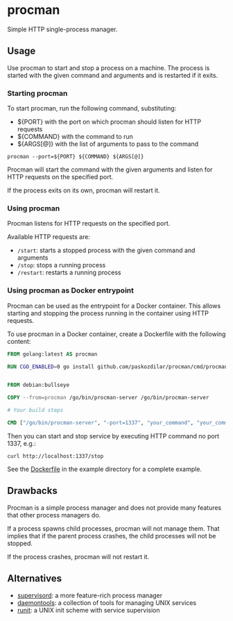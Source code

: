 # procman

Simple HTTP single-process manager.

## Usage

Use procman to start and stop a process on a machine. The process is started
with the given command and arguments and is restarted if it exits.

### Starting procman

To start procman, run the following command, substituting:
- ${PORT} with the port on which procman should listen for HTTP requests
- ${COMMAND} with the command to run
- ${ARGS[@]} with the list of arguments to pass to the command

```shell
procman --port=${PORT} ${COMMAND} ${ARGS[@]}
```

Procman will start the command with the given arguments and listen for HTTP
requests on the specified port.

If the process exits on its own, procman will restart it.

### Using procman

Procman listens for HTTP requests on the specified port.

Available HTTP requests are:
- `/start`: starts a stopped process with the given command and arguments
- `/stop`: stops a running process
- `/restart`: restarts a running process

### Using procman as Docker entrypoint

Procman can be used as the entrypoint for a Docker container. This allows
starting and stopping the process running in the container using HTTP requests.

To use procman in a Docker container, create a Dockerfile with the following
content:

```Dockerfile
FROM golang:latest AS procman

RUN CGO_ENABLED=0 go install github.com/paskozdilar/procman/cmd/procman-server@latest


FROM debian:bullseye

COPY --from=procman /go/bin/procman-server /go/bin/procman-server

# Your build steps

CMD ["/go/bin/procman-server", "-port=1337", "your_command", "your_command_args"]
```

Then you can start and stop service by executing HTTP command no port 1337,
e.g.:

```shell
curl http://localhost:1337/stop
```

See the [Dockerfile](./example/Dockerfile) in the example directory for a
complete example.

## Drawbacks

Procman is a simple process manager and does not provide many features that
other process managers do. 

If a process spawns child processes, procman will not manage them.
That implies that if the parent process crashes, the child processes will not be
stopped.

If the process crashes, procman will not restart it.

## Alternatives

- [supervisord](http://supervisord.org/): a more feature-rich process manager
- [daemontools](https://cr.yp.to/daemontools.html): a collection of tools for managing UNIX services
- [runit](http://smarden.org/runit/): a UNIX init scheme with service supervision
